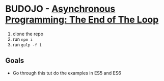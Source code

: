 # BUDOJO - [Asynchronous Programming: The End of The Loop](https://egghead.io/series/mastering-asynchronous-programming-the-end-of-the-loop)

1. clone the repo
1. run `npm i`
1. run `gulp -f 1`

## Goals
- Go through this tut do the examples in ES5 and ES6
